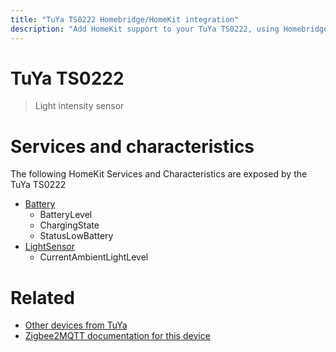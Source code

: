 ```yaml
---
title: "TuYa TS0222 Homebridge/HomeKit integration"
description: "Add HomeKit support to your TuYa TS0222, using Homebridge, Zigbee2MQTT and homebridge-z2m."
---
```

<!---
This file has been GENERATED using src/docgen/docgen.ts
DO NOT EDIT THIS FILE MANUALLY!
-->
# TuYa TS0222
> Light intensity sensor


# Services and characteristics
The following HomeKit Services and Characteristics are exposed by
the TuYa TS0222

* [Battery](../../battery.md)
  * BatteryLevel
  * ChargingState
  * StatusLowBattery
* [LightSensor](../../sensors.md)
  * CurrentAmbientLightLevel


# Related
* [Other devices from TuYa](../index.md#tuya)
* [Zigbee2MQTT documentation for this device](https://www.zigbee2mqtt.io/devices/TS0222.html)